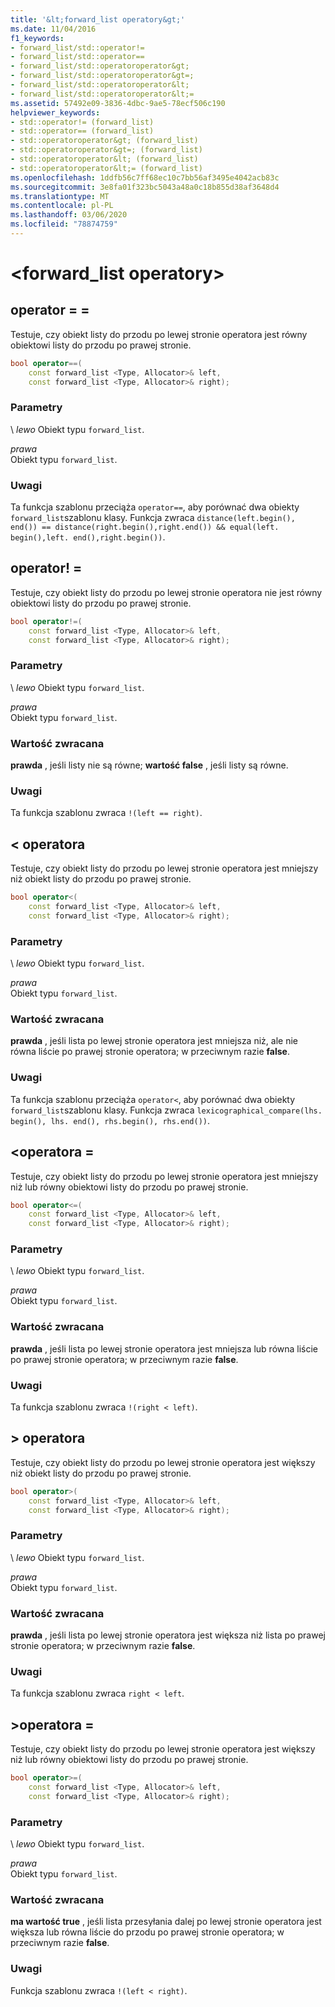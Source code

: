 ```yaml
---
title: '&lt;forward_list operatory&gt;'
ms.date: 11/04/2016
f1_keywords:
- forward_list/std::operator!=
- forward_list/std::operator==
- forward_list/std::operatoroperator&gt;
- forward_list/std::operatoroperator&gt=;
- forward_list/std::operatoroperator&lt;
- forward_list/std::operatoroperator&lt;=
ms.assetid: 57492e09-3836-4dbc-9ae5-78ecf506c190
helpviewer_keywords:
- std::operator!= (forward_list)
- std::operator== (forward_list)
- std::operatoroperator&gt; (forward_list)
- std::operatoroperator&gt=; (forward_list)
- std::operatoroperator&lt; (forward_list)
- std::operatoroperator&lt;= (forward_list)
ms.openlocfilehash: 1ddfb56c7ff68ec10c7bb56af3495e4042acb83c
ms.sourcegitcommit: 3e8fa01f323bc5043a48a0c18b855d38af3648d4
ms.translationtype: MT
ms.contentlocale: pl-PL
ms.lasthandoff: 03/06/2020
ms.locfileid: "78874759"
---
```

# <a name="ltforward_listgt-operators"></a>&lt;forward_list operatory&gt;

## <a name="op_eq_eq"></a>operator = =

Testuje, czy obiekt listy do przodu po lewej stronie operatora jest równy obiektowi listy do przodu po prawej stronie.

```cpp
bool operator==(
    const forward_list <Type, Allocator>& left,
    const forward_list <Type, Allocator>& right);
```

### <a name="parameters"></a>Parametry

\ *lewo*
Obiekt typu `forward_list`.

*prawa*\
Obiekt typu `forward_list`.

### <a name="remarks"></a>Uwagi

Ta funkcja szablonu przeciąża `operator==`, aby porównać dwa obiekty `forward_list`szablonu klasy. Funkcja zwraca `distance(left.begin(), end()) == distance(right.begin(),right.end()) && equal(left. begin(),left. end(),right.begin())`.

## <a name="op_neq"></a>operator! =

Testuje, czy obiekt listy do przodu po lewej stronie operatora nie jest równy obiektowi listy do przodu po prawej stronie.

```cpp
bool operator!=(
    const forward_list <Type, Allocator>& left,
    const forward_list <Type, Allocator>& right);
```

### <a name="parameters"></a>Parametry

\ *lewo*
Obiekt typu `forward_list`.

*prawa*\
Obiekt typu `forward_list`.

### <a name="return-value"></a>Wartość zwracana

**prawda** , jeśli listy nie są równe; **wartość false** , jeśli listy są równe.

### <a name="remarks"></a>Uwagi

Ta funkcja szablonu zwraca `!(left == right)`.

## <a name="op_lt"></a>&lt; operatora

Testuje, czy obiekt listy do przodu po lewej stronie operatora jest mniejszy niż obiekt listy do przodu po prawej stronie.

```cpp
bool operator<(
    const forward_list <Type, Allocator>& left,
    const forward_list <Type, Allocator>& right);
```

### <a name="parameters"></a>Parametry

\ *lewo*
Obiekt typu `forward_list`.

*prawa*\
Obiekt typu `forward_list`.

### <a name="return-value"></a>Wartość zwracana

**prawda** , jeśli lista po lewej stronie operatora jest mniejsza niż, ale nie równa liście po prawej stronie operatora; w przeciwnym razie **false**.

### <a name="remarks"></a>Uwagi

Ta funkcja szablonu przeciąża `operator<`, aby porównać dwa obiekty `forward_list`szablonu klasy. Funkcja zwraca `lexicographical_compare(lhs. begin(), lhs. end(), rhs.begin(), rhs.end())`.

## <a name="op_lt_eq"></a>&lt;operatora =

Testuje, czy obiekt listy do przodu po lewej stronie operatora jest mniejszy niż lub równy obiektowi listy do przodu po prawej stronie.

```cpp
bool operator<=(
    const forward_list <Type, Allocator>& left,
    const forward_list <Type, Allocator>& right);
```

### <a name="parameters"></a>Parametry

\ *lewo*
Obiekt typu `forward_list`.

*prawa*\
Obiekt typu `forward_list`.

### <a name="return-value"></a>Wartość zwracana

**prawda** , jeśli lista po lewej stronie operatora jest mniejsza lub równa liście po prawej stronie operatora; w przeciwnym razie **false**.

### <a name="remarks"></a>Uwagi

Ta funkcja szablonu zwraca `!(right < left)`.

## <a name="op_gt"></a>&gt; operatora

Testuje, czy obiekt listy do przodu po lewej stronie operatora jest większy niż obiekt listy do przodu po prawej stronie.

```cpp
bool operator>(
    const forward_list <Type, Allocator>& left,
    const forward_list <Type, Allocator>& right);
```

### <a name="parameters"></a>Parametry

\ *lewo*
Obiekt typu `forward_list`.

*prawa*\
Obiekt typu `forward_list`.

### <a name="return-value"></a>Wartość zwracana

**prawda** , jeśli lista po lewej stronie operatora jest większa niż lista po prawej stronie operatora; w przeciwnym razie **false**.

### <a name="remarks"></a>Uwagi

Ta funkcja szablonu zwraca `right < left`.

## <a name="op_gt_eq"></a>&gt;operatora =

Testuje, czy obiekt listy do przodu po lewej stronie operatora jest większy niż lub równy obiektowi listy do przodu po prawej stronie.

```cpp
bool operator>=(
    const forward_list <Type, Allocator>& left,
    const forward_list <Type, Allocator>& right);
```

### <a name="parameters"></a>Parametry

\ *lewo*
Obiekt typu `forward_list`.

*prawa*\
Obiekt typu `forward_list`.

### <a name="return-value"></a>Wartość zwracana

**ma wartość true** , jeśli lista przesyłania dalej po lewej stronie operatora jest większa lub równa liście do przodu po prawej stronie operatora; w przeciwnym razie **false**.

### <a name="remarks"></a>Uwagi

Funkcja szablonu zwraca `!(left < right)`.
